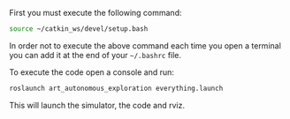 First you must execute the following command:

```bash
source ~/catkin_ws/devel/setup.bash
```

In order not to execute the above command each time you open a terminal you can add it at the end of your ```~/.bashrc``` file.

To execute the code open a console and run:

```bash
roslaunch art_autonomous_exploration everything.launch
```

This will launch the simulator, the code and rviz.
